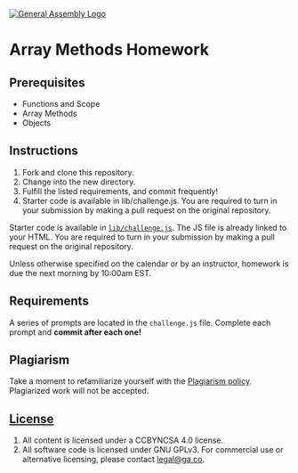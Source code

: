 [![General Assembly Logo](https://camo.githubusercontent.com/1a91b05b8f4d44b5bbfb83abac2b0996d8e26c92/687474703a2f2f692e696d6775722e636f6d2f6b6538555354712e706e67)](https://generalassemb.ly)

# Array Methods Homework

## Prerequisites

-   Functions and Scope
-   Array Methods
-   Objects

## Instructions

1. Fork and clone this repository.
2. Change into the new directory.
3. Fulfill the listed requirements, and commit frequently!
4. Starter code is available in lib/challenge.js. You are required to turn in your submission by making a pull request on the original repository.

Starter code is available in [`lib/challenge.js`](lib/challenge.js). The JS file is already linked to your HTML. You are required to turn in your submission by making a pull request on the original repository.

Unless otherwise specified on the calendar or by an instructor, homework is due the next morning by 10:00am EST.

## Requirements

A series of prompts are located in the `challenge.js` file. Complete each prompt and **commit after each one!**

## Plagiarism

Take a moment to refamiliarize yourself with the [Plagiarism policy](https://git.generalassemb.ly/seir-826/course-intro#plagiarism). Plagiarized work will not be accepted.

## [License](LICENSE)

1.  All content is licensed under a CC­BY­NC­SA 4.0 license.
1.  All software code is licensed under GNU GPLv3. For commercial use or alternative licensing, please contact legal@ga.co.
